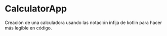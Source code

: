 # CalculatorApp
Creación de una calculadora  usando las notación infija de kotlin para hacer más legible en código.
